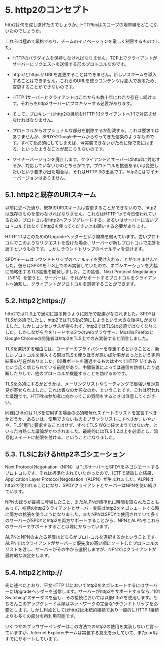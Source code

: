 # 5. http2のコンセプト

http2は何を成し遂げたのでしょうか。HTTPbisはスコープの境界線をどこに引いたのでしょうか。

これらは極めて厳格であり、チームのイノベーションを厳しく制限するものでした。

- HTTPのパラダイムを保持しなければなりません。TCP上でクライアントがサーバーにリクエストを送信する形のプロトコルなのです。

- http://とhttps:// URLを変更することはできません。新しいスキームを導入することはできません。これらのURLを使うコンテンツは膨大であるため、変更することができないのです。

- HTTP 1サーバーとクライアントはこれからも数十年にわたり存在し続けます。それらをhttp2サーバーにプロキシーする必要があります。

- そして、プロキシーはhttp2の機能をHTTP 1.1クライアントへ1:1で対応させなければなりません。

- プロトコルからオプショナルな部分を削除するか削減する。これは要求ではありませんが、SPDYやGoogleチームからやってきた信条のようなものです。すべてを必須にしてしまえば、今実装できないがために後で罠にはまる、といったようなことが起こりえないのです。

- マイナーバージョンを廃止します。クライアントとサーバーはhttp2に対応するか、対応していないかのどちらかです。プロトコルを拡張あるいは変更したいという要求が出た場合は、それはHTTP 3の出番です。http2にはマイナーバージョンはありません。

## 5.1. http2と既存のURIスキーム

以前に述べた通り、既存のURIスキームは変更することができないので、http2は既存のものを使わなければなりません。これらはHTTP 1.xで今日使われているため、プロトコルをhttp2へアップグレードする、あるいはサーバーに古いプロトコルではなくてhttp2を使ってくださいとお願いする必要があります。

HTTP 1.1はこのためのUpgradeヘッダーという機構を備えています。古いプロトコルでこのようなリクエストを受けた場合、サーバーが新しプロトコルで応答を返すというものです。しかしラウンドトリップのペナルティを受けます。

SPDYチームはラウンドトリップのペナルティを受け入れることができませんでした。彼らはSPDYをTLS上でのみ実装していたので、ネゴシエーションを大幅に簡略化するTLS拡張を開発しました。この拡張、Next Protocol Negotiation（NPN）を使うと、サーバーは、それがサポートするプロトコルをクライアントへ通知し、クライアントがプロトコルを選択することができます。

## 5.2. http2とhttps://

http2ではTLS上で適切に振る舞うように随所で配慮がなされました。SPDYはTLSが必須でしたし、http2ではTLSを必須にしようという大きな後押しがありました。しかしコンセンサスが得られず、http2ではTLSは必須ではなくなりました。しかしながら今をリードする2つのwebブラウザー、Mozilla FirefoxとGoogle Chromeの開発者はhttp2をTLS上でのみ実装すると明言しました。

TLSを選択する理由には、ユーザーのプライバシーを尊重するということと、新しいプロトコルを導入する際はTLSを使うほうが高い成功率があったという実測結果の存在がありました。80番ポートを通過するものはすべてHTTP 1.1であるという広く信じられている前提があり、中間装置によっては通信を妨害したり遮断したりして、他のプロトコルが機能することを妨げるのです。

TLSを必須にするかどうかは、メーリングリストやミーティングで根強い反対意見が寄せられました。これは善なのか悪なのか、ということです。これは呪われた議題です。HTTPbis参加者に向かってこの質問をするときは注意してください。

同様にhttp2はTLSを使用する場合の必須暗号化スイートのリストを宣言すべきかどうか、あるいは、使用できないものをブラックリストにすべきか、いやいや、TLS"層"に要求することはせず、すべてTLS WGに任せようではないか、といった白熱した議論がかわされました。最終的にはTLS 1.2以上を必須とし、暗号化スイートに制限を付ける、ということになりました。

## 5.3. TLSにおけるhttp2ネゴシエーション

Next Protocol Negotiation（NPN）はTLSサーバーとSPDYをネゴシエートするプロトコルです。それは標準化されていなかったので、IETFで議論した結果、Application Layer Protocol Negotiation（ALPN）が生まれました。ALPNはhttp2で使われることになり、SPDYクライアントとサーバーはNPNを使い続けています。

NPNのほうが最初に登場したこと、またALPNが標準化に時間を取られたこともあって、初期のhttp2クライアントとサーバー実装はhttp2をネゴシエートする時に両方の拡張を使うようになりました。またNPNはSPDYで使用されていて多くのサーバーがSPDYとhttp2を両方サポートすることから、NPNとALPNをこれらのサーバーでサポートすることは理にかなっています。

ALPNとNPNの主たる差異はどちらがプロトコルを選択するかということです。ALPNではクライアントがサーバーに優先度の高い順にソートしたプロトコルのリストを渡し、サーバーがその中から選択しますが、NPNではクライアントが最終的な決定をします。

## 5.4. http2とhttp://

先に述べたとおり、平文HTTP 1.1においてhttp2をネゴシエートするにはサーバーにUpgradeヘッダーを送信します。サーバーがhttp2をサポートするなら、”101 Switching”ステータスを返し、その接続においては以後http2を使用します。もちろんこのアップグレード手順はネットワークの完全な1ラウンドトリップを必要とします。しかし利点としてはhttp2は永続的接続であり一般的にHTTP 1接続よりも多くの部分を再利用可能です。

いくつかのブラウザーベンダーはこの方法でのhttp2の使用を実装しないと言っていますが、Internet Explorerチームは実装する意思を示していて、またcurlはすでにサポートしています。
